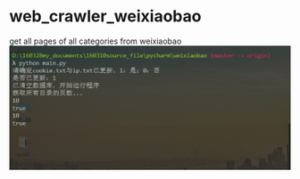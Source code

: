 # web_crawler_weixiaobao
get all pages of all categories from weixiaobao
![图片介绍](https://github.com/yonghuizhong/web_crawler_weixiaobao/blob/master/%E8%BF%90%E8%A1%8C%E6%88%AA%E5%9B%BE.png)
